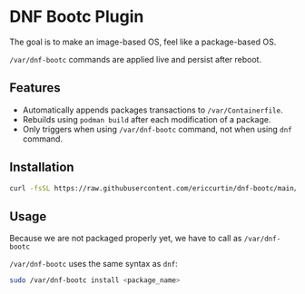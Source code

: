 # DNF Bootc Plugin

The goal is to make an image-based OS, feel like a package-based OS.

`/var/dnf-bootc` commands are applied live and persist after reboot.

## Features

- Automatically appends packages transactions to `/var/Containerfile`.
- Rebuilds using `podman build` after each modification of a package.
- Only triggers when using `/var/dnf-bootc` command, not when using `dnf` command.

## Installation

```bash
curl -fsSL https://raw.githubusercontent.com/ericcurtin/dnf-bootc/main/install.sh | sudo bash
```

## Usage

Because we are not packaged properly yet, we have to call as `/var/dnf-bootc`

`/var/dnf-bootc` uses the same syntax as `dnf`:

```bash
sudo /var/dnf-bootc install <package_name>
```

